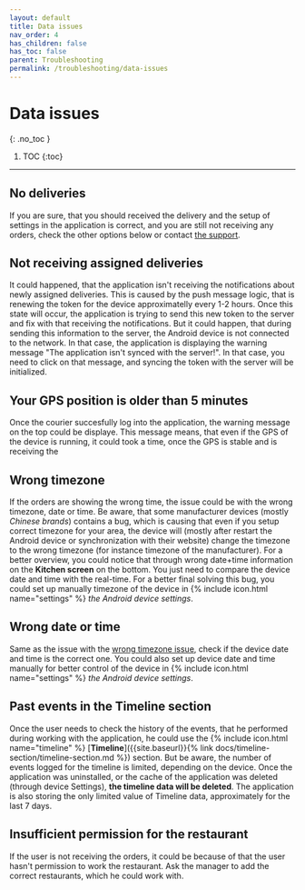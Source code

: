 ```yaml
---
layout: default
title: Data issues
nav_order: 4
has_children: false
has_toc: false
parent: Troubleshooting
permalink: /troubleshooting/data-issues
---
```


# Data issues
{: .no_toc }

1. TOC
{:toc}

---

## No deliveries
If you are sure, that you should received the delivery and the setup of settings in the application is correct, and you are still not receiving any orders, check the other options below or contact [the support](mailto:support@orderlord.com).

## Not receiving assigned deliveries
It could happened, that the application isn't receiving the notifications about newly assigned deliveries. This is caused by the push message logic, that is renewing the token for the device approximatelly every 1-2 hours. Once this state will occur, the application is trying to send this new token to the server and fix with that receiving the notifications. But it could happen, that during sending this information to the server, the Android device is not connected to the network. In that case, the application is displaying the warning message "The application isn't synced with the server!". In that case, you need to click on that message, and syncing the token with the server will be initialized.

## Your GPS position is older than 5 minutes
Once the courier succesfully log into the application, the warning message on the top could be displaye. This message means, that even if the GPS of the device is running, it could took a time, once the GPS is stable and is receiving the  

## Wrong timezone
If the orders are showing the wrong time, the issue could be with the wrong timezone, date or time. <span class="text-red-200">Be aware, that some manufacturer devices (mostly _Chinese brands_) contains a bug, which is causing that even if you setup correct timezone for your area, the device will (mostly after restart the Android device or synchronization with their website) change the timezone to the wrong timezone (for instance timezone of the manufacturer).</span> For a better overview, you could notice that through wrong date+time information on the **Kitchen screen** on the bottom. You just need to compare the device date and time with the real-time. For a better final solving this bug, you could set up manually timezone of the device in {% include icon.html name="settings" %} _the Android device settings_.

## Wrong date or time
<span class="text-red-200">Same as the issue with the [wrong timezone issue](#wrong-timezone), check if the device date and time is the correct one.</span> You could also set up device date and time manually for better control of the device in {% include icon.html name="settings" %} _the Android device settings_.

## Past events in the Timeline section
Once the user needs to check the history of the events, that he performed during working with the application, he could use the {% include icon.html name="timeline" %} [**Timeline**]({{site.baseurl}}{% link docs/timeline-section/timeline-section.md %}) section. <span class="text-red-200">But be aware, the number of events logged for the timeline is limited, depending on the device. Once the application was uninstalled, or the cache of the application was deleted (through device Settings), **the timeline data will be deleted**. The application is also storing the only limited value of Timeline data, approximately for the last 7 days.</span>

## Insufficient permission for the restaurant
<span class="text-red-200">If the user is not receiving the orders, it could be because of that the user hasn't permission to work the restaurant. Ask the manager to add the correct restaurants, which he could work with.</span>
